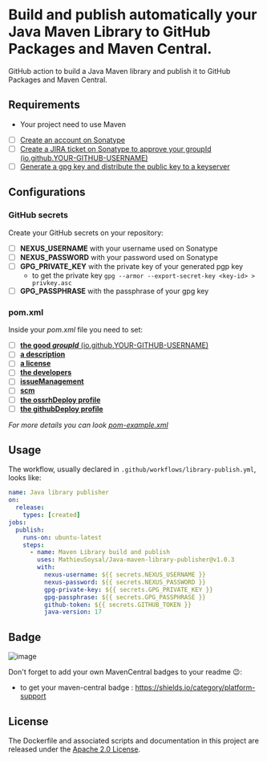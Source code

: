 # Build and publish automatically your Java Maven Library to GitHub Packages and Maven Central.

GitHub action to build a Java Maven library and publish it to GitHub Packages and Maven Central. 

## Requirements

- Your project need to use Maven
- [ ] [Create an account on Sonatype](https://issues.sonatype.org/secure/Signup!default.jspa)
- [ ] [Create a JIRA ticket on Sonatype to approve your groupId (io.github.YOUR-GITHUB-USERNAME)](https://issues.sonatype.org/secure/CreateIssue.jspa?issuetype=21&pid=10134)
- [ ] [Generate a gpg key and distribute the public key to a keyserver](https://central.sonatype.org/publish/requirements/gpg/)

## Configurations

### GitHub secrets 
Create your GitHub secrets on your repository:
- [ ] **NEXUS_USERNAME** with your username used on Sonatype
- [ ] **NEXUS_PASSWORD** with your password used on Sonatype
- [ ] **GPG_PRIVATE_KEY** with the private key of your generated pgp key
  - to get the private key `gpg --armor --export-secret-key <key-id> > privkey.asc` 
- [ ] **GPG_PASSPHRASE** with the passphrase of your gpg key

### pom.xml
Inside your *pom.xml* file you need to set:
- [ ] [**the good *groupId*** (io.github.YOUR-GITHUB-USERNAME)](https://github.com/MathieuSoysal/Java-maven-libray-publisher/blob/605c3ac3f7da571b4d63009a89b0cf22710d1603/pom-example.xml#L6)
- [ ] [**a description**](https://github.com/MathieuSoysal/Java-maven-libray-publisher/blob/605c3ac3f7da571b4d63009a89b0cf22710d1603/pom-example.xml#L16)
- [ ] [**a license**](https://github.com/MathieuSoysal/Java-maven-libray-publisher/blob/605c3ac3f7da571b4d63009a89b0cf22710d1603/pom-example.xml#L68-L75)
- [ ] [**the developers**](https://github.com/MathieuSoysal/Java-maven-libray-publisher/blob/605c3ac3f7da571b4d63009a89b0cf22710d1603/pom-example.xml#L77-L90)
- [ ] [**issueManagement**](https://github.com/MathieuSoysal/Java-maven-libray-publisher/blob/605c3ac3f7da571b4d63009a89b0cf22710d1603/pom-example.xml#L92-L96)
- [ ] [**scm**](https://github.com/MathieuSoysal/Java-maven-libray-publisher/blob/605c3ac3f7da571b4d63009a89b0cf22710d1603/pom-example.xml#L98-L105)
- [ ] [**the ossrhDeploy profile**](https://github.com/MathieuSoysal/Java-maven-libray-publisher/blob/605c3ac3f7da571b4d63009a89b0cf22710d1603/pom-example.xml#L109-L192)
- [ ] [**the githubDeploy profile**](https://github.com/MathieuSoysal/Java-maven-libray-publisher/blob/605c3ac3f7da571b4d63009a89b0cf22710d1603/pom-example.xml#L195-L206)

*For more details you can look [pom-example.xml](https://github.com/MathieuSoysal/Java-maven-libray-publisher/blob/main/pom-example.xml)*



## Usage

The workflow, usually declared in `.github/workflows/library-publish.yml`, looks like:

```YAML
name: Java library publisher
on:
  release:
    types: [created]
jobs:
  publish:
    runs-on: ubuntu-latest
    steps:
      - name: Maven Library build and publish
        uses: MathieuSoysal/Java-maven-library-publisher@v1.0.3
        with:
          nexus-username: ${{ secrets.NEXUS_USERNAME }}
          nexus-password: ${{ secrets.NEXUS_PASSWORD }}
          gpg-private-key: ${{ secrets.GPG_PRIVATE_KEY }}
          gpg-passphrase: ${{ secrets.GPG_PASSPHRASE }}
          github-token: ${{ secrets.GITHUB_TOKEN }}
          java-version: 17
```
## Badge
![image](https://user-images.githubusercontent.com/43273304/153753204-fbf0d020-c650-4b9f-9b55-13a53f50bc5b.png)

Don't forget to add your own MavenCentral badges to your readme :wink::
- to get your maven-central badge : https://shields.io/category/platform-support

## License
The Dockerfile and associated scripts and documentation in this project are released under the [Apache 2.0 License](https://github.com/MathieuSoysal/Javadoc-publisher.yml/blob/main/LICENSE).
